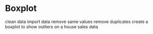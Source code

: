 # Boxplot
clean data
import data
remove same values
remove duplicates 
create a boxplot to show outliers on a house sales data 
